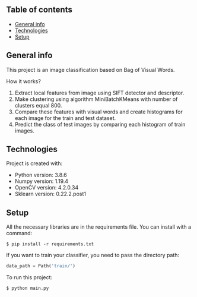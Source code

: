 ## Table of contents
* [General info](#general-info)
* [Technologies](#technologies)
* [Setup](#setup)

## General info
This project is an image classification based on Bag of Visual Words.

How it works?
1. Extract local features from image using SIFT detector and descriptor.
2. Make clustering using algorithm MiniBatchKMeans with number of clusters equal 800.
3. Compare these features with visual words and create histograms for each image for the train and test dataset.
4. Predict the class of test images by comparing each histogram  of train images.
	
## Technologies
Project is created with:
* Python version: 3.8.6
* Numpy version: 1.19.4
* OpenCV version: 4.2.0.34
* Sklearn version: 0.22.2.post1
	
## Setup
All the necessary libraries are in the requirements file. You can install with a command:
```
$ pip install -r requirements.txt
```

If you want to train your classifier, you need to pass the directory path:
```python
data_path = Path('train/') 
```

To run this project:
```
$ python main.py
```
